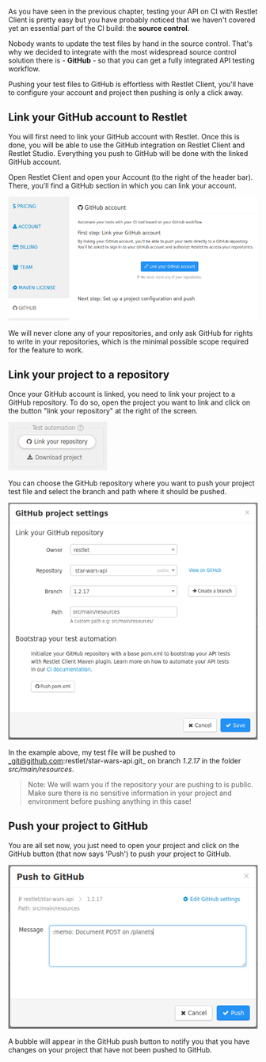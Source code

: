 As you have seen in the previous chapter, testing your API on CI with Restlet Client is pretty easy but you have
probably noticed that we haven't covered yet an essential part of the CI build: the __source control__.

Nobody wants to update the test files by hand in the source control. That's why we decided to integrate with the most
widespread source control solution there is - __GitHub__ - so that you can get a fully integrated API testing workflow.

Pushing your test files to GitHub is effortless with Restlet Client, you'll have to configure your account and project
then pushing is only a click away.

<a class="anchor" name="link-your-github-account-to-restlet"></a>
## Link your GitHub account to Restlet

You will first need to link your GitHub account with Restlet. Once this is done, you will be able to use the GitHub
integration on Restlet Client and Restlet Studio. Everything you push to GitHub will be done with the linked GitHub
account.

Open Restlet Client and open your Account (to the right of the header bar). There, you’ll find a GitHub section in
which you can link your account.

![Link your GitHub account](./images/link_github_account.png)

We will never clone any of your repositories, and only ask GitHub for rights to write in your repositories, which is
the minimal possible scope required for the feature to work.

<a class="anchor" name="link-your-project-to-a-repository"></a>
## Link your project to a repository

Once your GitHub account is linked, you need to link your project to a GitHub repository. To do so, open the project
you want to link and click on the button "link your repository" at the right of the screen.

![Link project button](./images/automation_box.png)

You can choose the GitHub repository where you want to push your project test file and select the branch and path where
it should be pushed.

![Link project](./images/link_project.png)

In the example above, my test file will be pushed to _git@github.com:restlet/star-wars-api.git_ on branch _1.2.17_ in
the folder _src/main/resources_.

> Note: We will warn you if the repository your are pushing to is public. Make sure there is no sensitive information
in your project and environment before pushing anything in this case!

<a class="anchor" name="push-your-project-to-github"></a>
## Push your project to GitHub

You are all set now, you just need to open your project and click on the GitHub button (that now says 'Push') to push
your project to GitHub.

![Push to GitHub](./images/push.png)

A bubble will appear in the GitHub push button to notify you that you have changes on your project that have not been
pushed to GitHub.
